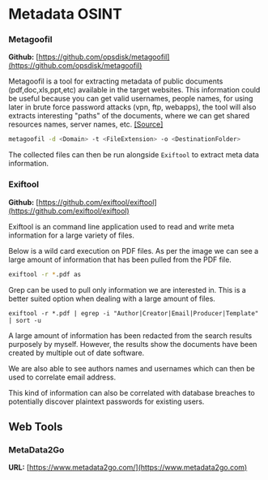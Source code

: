 # Metadata OSINT

### Metagoofil

**Github:** [https://github.com/opsdisk/metagoofil](https://github.com/opsdisk/metagoofil)

Metagoofil is a tool for extracting metadata of public documents (pdf,doc,xls,ppt,etc) available in the target websites. This information could be useful because you can get valid usernames, people names, for using later in brute force password attacks (vpn, ftp, webapps), the tool will also extracts interesting "paths" of the documents, where we can get shared resources names, server names, etc. [\[Source\]](https://github.com/exiftool/exiftool#readme)

```bash
metagoofil -d <Domain> -t <FileExtension> -o <DestinationFolder>
```



The collected files can then be run alongside `Exiftool` to extract meta data information.

### Exiftool

**Github:** [https://github.com/exiftool/exiftool](https://github.com/exiftool/exiftool)

Exiftool is an command line application used to read and write meta information for a large variety of files.

Below is a wild card execution on PDF files. As per the image we can see a large amount of information that has been pulled from the PDF file.

```bash
exiftool -r *.pdf as
```


Grep can be used to pull only information we are interested in. This is a better suited option when dealing with a large amount of files.

```
exiftool -r *.pdf | egrep -i "Author|Creator|Email|Producer|Template" | sort -u
```


A large amount of information has been redacted from the search results purposely by myself. However, the results show the documents have been created by multiple out of date software.

We are also able to see authors names and usernames which can then be used to correlate email address.

This kind of information can also be correlated with database breaches to potentially discover plaintext passwords for existing users.

## Web Tools

### MetaData2Go

**URL:** [https://www.metadata2go.com/](https://www.metadata2go.com)
